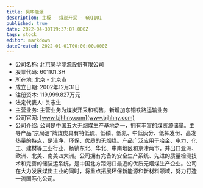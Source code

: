 ```yaml
---
title: 昊华能源
description: 主板 - 煤炭开采 - 601101
published: true
date: 2022-04-30T19:37:07.000Z
tags: stock
editor: markdown
dateCreated: 2022-01-01T00:00:00.000Z
---
```


- 公司名称: 北京昊华能源股份有限公司
- 股票代码: 601101.SH
- 所在地: 北京 - 北京市
- 成立日期: 2002年12月31日
- 注册资本: 119,999.827万元
- 法定代表人: 关志生
- 主营业务: 主营业务为煤炭开采和销售，新增加东铜铁路运输业务
- 公司官网: [www.bjhhny.com](www.bjhhny.com)
- 公司介绍: 公司是中国五大无烟煤生产基地之一，拥有丰富的煤资源储量。主导产品“京局洁”牌煤炭具有特低硫、低磷、低氮、中低灰分、低挥发份、高发热量的特点，是洁净、环保、优质的无烟煤。产品广泛应用于冶金、电力、化工、建材等工业行业，畅销东北、华北、中南地区和京津两市，并出口亚洲、欧洲、北美、南美四大洲。公司拥有完备的安全生产系统、先进的质量检测技术和完善的储装运系统，是中国北方距港口最近的优质无烟煤生产企业。公司在大力发展煤炭主业的同时，将重点拓展环保新能源和新材料领域，努力打造一流国际化公司。



